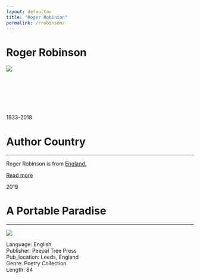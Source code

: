 ```yaml
---
layout: defaultau
title: "Roger Robinson"
permalink: /rrobinson/
---
```

<!-- partial:index.partial.html -->
<div class="content">
     <h1>Roger Robinson</h1>
    <div class="quote">
        <div><img src="https://www.peepaltreepress.com/sites/default/files/styles/author_large/public/Roger%20Robinson%20author%20photo%20by%20Naomi%20Woddis.jpeg?itok=RMLeQVdx" class="logo"></div>
    </div>
    <div class="timeline">
        <div style="padding-bottom:100px;"></div>
        <div class="block">
             <div class="date right"><p class="right">1933-2018</p></div>
            <div class="dot"></div>
            <div class="left first">
            <div class="author_country">
                <h1>Author Country</h1><hr>
          <div class="aclocation">  <p>Roger Robinson is from <a href="{{ site.baseurl }}/11">England.</a></p></div>
              <div class="acreadmore">  <a href="https://en.wikipedia.org/wiki/Roger_Robinson_(poet)" target="_blank">Read more</a></div>
            </div>
            </div>
        <div class="block">
            <div class="date left"><p class="left">2019</p></div>
            <div class="dot"></div>
            <div class="right hide">
                <h1>A Portable Paradise</h1><hr>
                <p><img src="https://encrypted-tbn0.gstatic.com/images?q=tbn:ANd9GcQNXmCqtfIAzEWriYKgfwP6xF4lPNT-GtBZC8zbsVxOB2tSHXHB"></p>
                <p>
                Language: English<br/>
                Publisher: Peepal Tree Press<br/>
                Pub_location: Leeds, England<br/>
                Genre: Poetry Collection<br/>
                Length: 84<br/>                   </p>
            </div>
        </div>
  <!-- partial -->
<script src='https://cdnjs.cloudflare.com/ajax/libs/jquery/3.1.1/jquery.min.js'></script><script  src="{{ site.baseurl }}/assets/js/authorscript.js"></script>